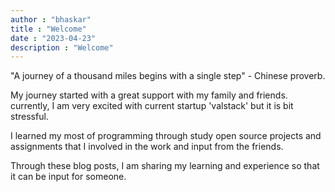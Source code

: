 ```yaml
---
author : "bhaskar"
title : "Welcome"
date : "2023-04-23"
description : "Welcome"
---
```


"A journey of a thousand miles begins with a single step" - Chinese proverb.

My journey started with a great support with my family and friends. currently, I
am very excited with current startup 'valstack' but it is bit stressful.

I learned my most of programming through study open source projects and
assignments that I involved in the work and input from the friends.

Through these blog posts, I am sharing my learning and experience so that it can
be input for someone.
